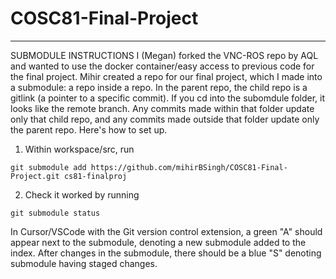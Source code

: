 # COSC81-Final-Project

---

SUBMODULE INSTRUCTIONS
I (Megan) forked the VNC-ROS repo by AQL and wanted to use the docker container/easy access to previous code for the final project. Mihir created a repo for our final project, which I made into a submodule: a repo inside a repo. In the parent repo, the child repo is a gitlink (a pointer to a specific commit). If you cd into the subomdule folder, it looks like the remote branch. Any commits made within that folder update only that child repo, and any commits made outside that folder update only the parent repo.
Here's how to set up.

1. Within workspace/src, run

```
git submodule add https://github.com/mihirBSingh/COSC81-Final-Project.git cs81-finalproj
```

2. Check it worked by running

```
git submodule status
```

In Cursor/VSCode with the Git version control extension, a green "A" should appear next to the submodule, denoting a new submodule added to the index. After changes in the submodule, there should be a blue "S" denoting submodule having staged changes.
